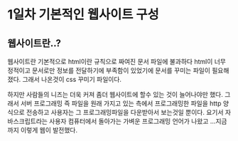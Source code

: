 # 1일차 기본적인 웹사이트 구성

## 웹사이트란..?

웹사이트란 기본적으로 html이란 규칙으로 짜여진 문서 파일에 불과하다
html이 너무 정적이고 문서로만 정보를 전달하기에 부족함이 있었기에 문서를 꾸미는 파일이 필요해졌다. 그래서 나온것이 css 꾸미기 파일이다.

하지만 사람들의 니즈는 더욱 커져 좀더 웹사이트에 할수 있는 것이 늘어나야만 했다.
그래서 서버 프로그래밍 즉 파일을 원래 가지고 있는 측에서 프로그래밍한 파일을 http 양식으로 전송하고 사용자는 그 프로그래밍파일을 다운받아서 보는것일 뿐이다.
요기서 자바스크립트라는 사용자 컴퓨터에서 돌아가는 가벼운 프로그래밍 언어가 나왔고 ...지금 까지 이렇게 웹이 발전했다.


